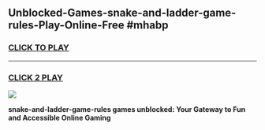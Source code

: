 
## Unblocked-Games-snake-and-ladder-game-rules-Play-Online-Free #mhabp
<h3>
<a href="https://us.freeplayer.one?title=snake-and-ladder-game-rules&ref=10M">CLICK TO PLAY</a></h3>
<hr>

<h3>
<a href="https://us.freeplayer.one?title=snake-and-ladder-game-rules&ref=10M">CLICK 2 PLAY</a>
  
</h3>

<a href="https://us.freeplayer.one?title=snake-and-ladder-game-rules&ref=10M"><img src="https://clearcache.store/games.png"></a>


**snake-and-ladder-game-rules games unblocked: Your Gateway to Fun and Accessible Online Gaming**
